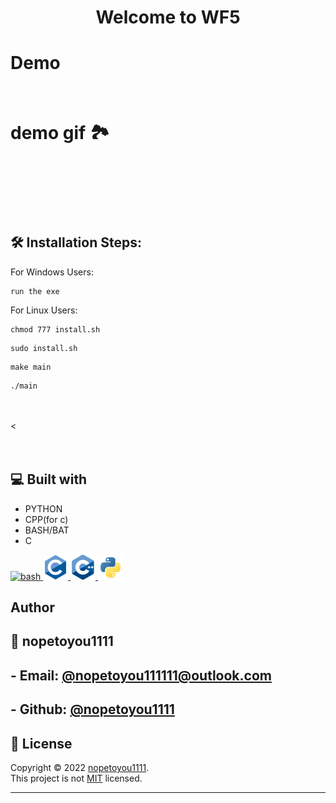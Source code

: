 <h1 align="center">Welcome to WF5 </h1>
  <h1 algin="left">Demo</h1>
  <br />
  <h1 algin="left">demo gif 🏞️</h1>
  <br ><br ><br ><br ><br >
<h2>🛠️ Installation Steps:</h2>

<p>For Windows Users:</p>

```
run the exe
```



<p>For Linux Users:</p>

```
chmod 777 install.sh
```

```
sudo install.sh
```

```
make main
```

```
./main
```

  <br ><br ><<br ><br ><br >
  
## 💻 Built with



*   PYTHON
*   CPP(for c)
*   BASH/BAT
*   C
<p align="left"> <a href="https://www.gnu.org/software/bash/" target="_blank" rel="noreferrer"> <img src="https://www.vectorlogo.zone/logos/gnu_bash/gnu_bash-icon.svg" alt="bash" width="40" height="40"/> </a> <a href="https://www.cprogramming.com/" target="_blank" rel="noreferrer"> <img src="https://raw.githubusercontent.com/devicons/devicon/master/icons/c/c-original.svg" alt="c" width="40" height="40"/> </a> <a href="https://www.w3schools.com/cpp/" target="_blank" rel="noreferrer"> <img src="https://raw.githubusercontent.com/devicons/devicon/master/icons/cplusplus/cplusplus-original.svg" alt="cplusplus" width="40" height="40"/> </a> <a href="https://www.python.org" target="_blank" rel="noreferrer"> <img src="https://raw.githubusercontent.com/devicons/devicon/master/icons/python/python-original.svg" alt="python" width="40" height="40"/> </a> </p>

## Author

## 👤 **nopetoyou1111**

## - Email: [@nopetoyou111111@outlook.com](mailto:nopetoyou111111@outlook.com)
## - Github: [@nopetoyou1111](https://github.com/nopetoyou1111)

## 📝 License

Copyright © 2022 [nopetoyou1111](https://github.com/nopetoyou1111).<br />
This project is not [MIT]() licensed.

---
